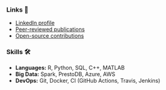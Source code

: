 ### Links 🔗

* [LinkedIn profile](https://www.linkedin.com/in/davidchristopherhall/)
* [Peer-reviewed publications](https://scholar.google.com/citations?user=Z3MBXFcAAAAJ&hl)
* [Open-source contributions](https://github.com/pulls?q=is:pr+author:davidchall+-user:davidchall+is:public)


### Skills 🛠

* **Languages:** R, Python, SQL, C++, MATLAB
* **Big Data:** Spark, PrestoDB, Azure, AWS
* **DevOps:** Git, Docker, CI (GitHub Actions, Travis, Jenkins)
